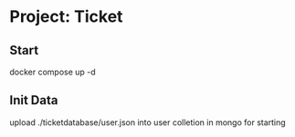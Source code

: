 # Project: Ticket

## Start

docker compose up -d

## Init Data

upload ./ticketdatabase/user.json into user colletion in mongo for starting

